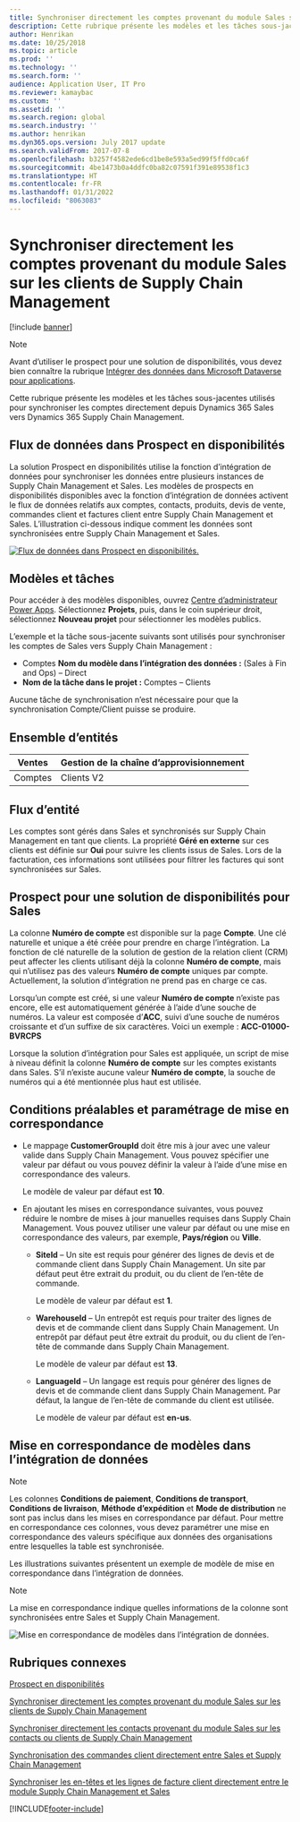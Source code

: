 ```yaml
---
title: Synchroniser directement les comptes provenant du module Sales sur les clients de Supply Chain Management
description: Cette rubrique présente les modèles et les tâches sous-jacentes utilisés pour synchroniser les comptes depuis Dynamics 365 Sales vers Supply Chain Management.
author: Henrikan
ms.date: 10/25/2018
ms.topic: article
ms.prod: ''
ms.technology: ''
ms.search.form: ''
audience: Application User, IT Pro
ms.reviewer: kamaybac
ms.custom: ''
ms.assetid: ''
ms.search.region: global
ms.search.industry: ''
ms.author: henrikan
ms.dyn365.ops.version: July 2017 update
ms.search.validFrom: 2017-07-8
ms.openlocfilehash: b3257f4582ede6cd1be8e593a5ed99f5ffd0ca6f
ms.sourcegitcommit: 4be1473b0a4ddfc0ba82c07591f391e89538f1c3
ms.translationtype: HT
ms.contentlocale: fr-FR
ms.lasthandoff: 01/31/2022
ms.locfileid: "8063083"
---
```

# <a name="synchronize-accounts-directly-from-sales-to-customers-in-supply-chain-management"></a>Synchroniser directement les comptes provenant du module Sales sur les clients de Supply Chain Management

[!include [banner](../includes/banner.md)]



> [!NOTE]
> Avant d’utiliser le prospect pour une solution de disponibilités, vous devez bien connaître la rubrique [Intégrer des données dans Microsoft Dataverse pour applications](/powerapps/administrator/data-integrator).

Cette rubrique présente les modèles et les tâches sous-jacentes utilisés pour synchroniser les comptes directement depuis Dynamics 365 Sales vers Dynamics 365 Supply Chain Management.

## <a name="data-flow-in-prospect-to-cash"></a>Flux de données dans Prospect en disponibilités

La solution Prospect en disponibilités utilise la fonction d’intégration de données pour synchroniser les données entre plusieurs instances de Supply Chain Management et Sales.  Les modèles de prospects en disponibilités disponibles avec la fonction d’intégration de données activent le flux de données relatifs aux comptes, contacts, produits, devis de vente, commandes client et factures client entre Supply Chain Management et Sales. L’illustration ci-dessous indique comment les données sont synchronisées entre Supply Chain Management et Sales.

[![Flux de données dans Prospect en disponibilités.](./media/prospect-to-cash-data-flow.png)](./media/prospect-to-cash-data-flow.png)

## <a name="templates-and-tasks"></a>Modèles et tâches

Pour accéder à des modèles disponibles, ouvrez [Centre d’administrateur Power Apps](https://preview.admin.powerapps.com/dataintegration). Sélectionnez **Projets**, puis, dans le coin supérieur droit, sélectionnez **Nouveau projet** pour sélectionner les modèles publics.

L’exemple et la tâche sous-jacente suivants sont utilisés pour synchroniser les comptes de Sales vers Supply Chain Management :

- Comptes **Nom du modèle dans l’intégration des données :** (Sales à Fin and Ops) – Direct
- **Nom de la tâche dans le projet :** Comptes – Clients

Aucune tâche de synchronisation n’est nécessaire pour que la synchronisation Compte/Client puisse se produire.

## <a name="entity-set"></a>Ensemble d’entités

| Ventes    | Gestion de la chaîne d’approvisionnement |
|----------|------------------------|
| Comptes | Clients V2           |

## <a name="entity-flow"></a>Flux d’entité

Les comptes sont gérés dans Sales et synchronisés sur Supply Chain Management en tant que clients. La propriété **Géré en externe** sur ces clients est définie sur **Oui** pour suivre les clients issus de Sales. Lors de la facturation, ces informations sont utilisées pour filtrer les factures qui sont synchronisées sur Sales.

## <a name="prospect-to-cash-solution-for-sales"></a>Prospect pour une solution de disponibilités pour Sales

La colonne **Numéro de compte** est disponible sur la page **Compte**. Une clé naturelle et unique a été créée pour prendre en charge l’intégration. La fonction de clé naturelle de la solution de gestion de la relation client (CRM) peut affecter les clients utilisant déjà la colonne **Numéro de compte**, mais qui n’utilisez pas des valeurs **Numéro de compte** uniques par compte. Actuellement, la solution d’intégration ne prend pas en charge ce cas.

Lorsqu’un compte est créé, si une valeur **Numéro de compte** n’existe pas encore, elle est automatiquement générée à l’aide d’une souche de numéros. La valeur est composée d’**ACC**, suivi d’une souche de numéros croissante et d’un suffixe de six caractères. Voici un exemple : **ACC-01000-BVRCPS**

Lorsque la solution d’intégration pour Sales est appliquée, un script de mise à niveau définit la colonne **Numéro de compte** sur les comptes existants dans Sales. S’il n’existe aucune valeur **Numéro de compte**, la souche de numéros qui a été mentionnée plus haut est utilisée.

## <a name="preconditions-and-mapping-setup"></a>Conditions préalables et paramétrage de mise en correspondance

- Le mappage **CustomerGroupId** doit être mis à jour avec une valeur valide dans Supply Chain Management. Vous pouvez spécifier une valeur par défaut ou vous pouvez définir la valeur à l’aide d’une mise en correspondance des valeurs.

    Le modèle de valeur par défaut est **10**.

- En ajoutant les mises en correspondance suivantes, vous pouvez réduire le nombre de mises à jour manuelles requises dans Supply Chain Management. Vous pouvez utiliser une valeur par défaut ou une mise en correspondance des valeurs, par exemple, **Pays/région** ou **Ville**.

    - **SiteId** – Un site est requis pour générer des lignes de devis et de commande client dans Supply Chain Management. Un site par défaut peut être extrait du produit, ou du client de l’en-tête de commande.

        Le modèle de valeur par défaut est **1**.

    - **WarehouseId** – Un entrepôt est requis pour traiter des lignes de devis et de commande client dans Supply Chain Management. Un entrepôt par défaut peut être extrait du produit, ou du client de l’en-tête de commande dans Supply Chain Management.

        Le modèle de valeur par défaut est **13**.

    - **LanguageId** – Un langage est requis pour générer des lignes de devis et de commande client dans Supply Chain Management. Par défaut, la langue de l’en-tête de commande du client est utilisée.

        Le modèle de valeur par défaut est **en-us**.

## <a name="template-mapping-in-data-integration"></a>Mise en correspondance de modèles dans l’intégration de données

> [!NOTE]
> Les colonnes **Conditions de paiement**, **Conditions de transport**, **Conditions de livraison**, **Méthode d’expédition** et **Mode de distribution** ne sont pas inclus dans les mises en correspondance par défaut. Pour mettre en correspondance ces colonnes, vous devez paramétrer une mise en correspondance des valeurs spécifique aux données des organisations entre lesquelles la table est synchronisée.

Les illustrations suivantes présentent un exemple de modèle de mise en correspondance dans l’intégration de données. 

> [!NOTE]
> La mise en correspondance indique quelles informations de la colonne sont synchronisées entre Sales et Supply Chain Management.

![Mise en correspondance de modèles dans l’intégration de données.](./media/accounts-direct-template-mapping-data-integrator-1.png)

## <a name="related-topics"></a>Rubriques connexes


[Prospect en disponibilités](prospect-to-cash.md)

[Synchroniser directement les comptes provenant du module Sales sur les clients de Supply Chain Management](accounts-template-mapping-direct.md)

[Synchroniser directement les contacts provenant du module Sales sur les contacts ou clients de Supply Chain Management](contacts-template-mapping-direct.md)

[Synchronisation des commandes client directement entre Sales et Supply Chain Management](sales-order-template-mapping-direct-two-ways.md)

[Synchroniser les en-têtes et les lignes de facture client directement entre le module Supply Chain Management et Sales](sales-invoice-template-mapping-direct.md)



[!INCLUDE[footer-include](../../includes/footer-banner.md)]